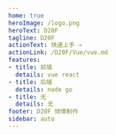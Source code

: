 ```yaml
---
home: true
heroImage: /logo.png
heroText: D20F
tagline: D20F
actionText: 快速上手 →
actionLink: /D20F/Vue/vue.md
features:
- title: 前端
  details: vue react
- title: 后端
  details: node go
- title: 无
  details: 无
footer: D20F 倾情制作
sidebar: auto
---
```


 













